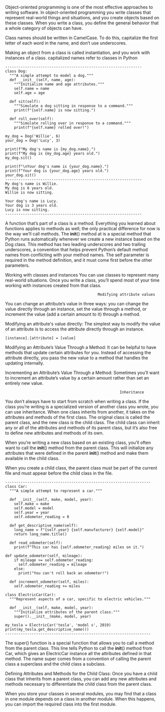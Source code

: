 Object-oriented programming is one of the most effective approaches to writing software.
In object-oriented programming you write classes that represent real-world things and situations, and you create objects 
based on these classes. When you write a class, you define the general behavior that a whole category of objects can have.

Class names should be written in CamelCase. To do this, capitalize the first letter of each word in the name, 
and don’t use underscores.

Making an object from a class is called instantiation, and you work with instances of a class.
capitalized names refer to classes in Python
```
--------------------------------------------------------------
class Dog:
  """A simple attempt to model a dog."""
  def __init__(self, name, age):
    """Initialize name and age attributes."""
    self.name = name
    self.age = age
    
  def sit(self):
    """Simulate a dog sitting in response to a command."""
    print(f"{self.name} is now sitting.")

  def roll_over(self):
    """Simulate rolling over in response to a command."""
    print(f"{self.name} rolled over!")

my_dog = Dog('Willie', 6)
your_dog = Dog('Lucy', 3)

print(f"My dog's name is {my_dog.name}.")
print(f"My dog is {my_dog.age} years old.")
my_dog.sit()

print(f"\nYour dog's name is {your_dog.name}.")
print(f"Your dog is {your_dog.age} years old.")
your_dog.sit()
--------------------------------------------------------------
My dog's name is Willie.
My dog is 6 years old.
Willie is now sitting.

Your dog's name is Lucy.
Your dog is 3 years old.
Lucy is now sitting.
--------------------------------------------------------------
```
A function that’s part of a class is a method. Everything you learned about functions applies to methods as well; 
the only practical difference for now is the way we’ll call methods.
The __init__() method at is a special method that Python runs automatically whenever we create a new instance based
on the Dog class. This method has two leading underscores and two trailing underscores, a convention that helps prevent 
Python’s default method names from conflicting with your method names.
The self parameter is required in the method definition, and it must come first before the other parameters.



Working with classes and instances
You can use classes to represent many real-world situations. Once you write a class, you’ll spend most of your time working 
with instances created from that class.



                                              Modifying attribute values
  You can change an attribute’s value in three ways: 
you can change the value directly through an instance, set the value through a method, or increment the value (add a certain amount to it) through a method.

  Modifying an attribute's value directly:
The simplest way to modify the value of an attribute is to access the attribute directly through an instance.
```
[instance].[attribute] = [value]
```

  Modifying an Attribute’s Value Through a Method:
It can be helpful to have methods that update certain attributes for you. Instead of accessing the attribute directly, 
you pass the new value to a method that handles the updating internally.    
  
  Incrementing an Attribute’s Value Through a Method:
Sometimes you’ll want to increment an attribute’s value by a certain amount rather than set an entirely new value.



                                                        Inheritance
You don’t always have to start from scratch when writing a class. If the class you’re writing is a specialized version of another 
class you wrote, you can use inheritance. When one class inherits from another, it takes on the attributes and methods of the 
first class. The original class is called the parent class, and the new class is the child class. The child class can inherit any
or all of the attributes and methods of its parent class, but it’s also free to define new attributes and methods of its own.

When you’re writing a new class based on an existing class, you’ll often want to call the __init__()
method from the parent class. This will initialize any attributes that were defined in the parent __init__() method and make
them available in the child class.

When you create a child class, the parent class must be part of the current file and must appear before the child class in the file.
```
------------------------------------------------------------------
class Car:
  """A simple attempt to represent a car."""

  def __init__(self, make, model, year):
    self.make = make
    self.model = model
    self.year = year
    self.odometer_reading = 0

  def get_descriptive_name(self):
    long_name = f"{self.year} {self.manufacturer} {self.model}"
    return long_name.title()
  
  def read_odometer(self):
    print(f"This car has {self.odometer_reading} miles on it.")

def update_odometer(self, mileage):
    if mileage >= self.odometer_reading:
      self.odometer_reading = mileage
    else:
      print("You can't roll back an odometer!")

  def increment_odometer(self, miles):
    self.odometer_reading += miles

class ElectricCar(Car):
  """Represent aspects of a car, specific to electric vehicles."""

  def __init__(self, make, model, year):
    """Initialize attributes of the parent class."""
    super().__init__(make, model, year)

my_tesla = ElectricCar('tesla', 'model s', 2019)
print(my_tesla.get_descriptive_name())
------------------------------------------------------------------
```

The super() function is a special function that allows you to call a method from the parent class. This line tells Python to 
call the __init__() method from Car, which gives an ElectricCar instance all the attributes defined in that method. 
The name super comes from a convention of calling the parent class a superclass and the child class a subclass.



Defining Attributes and Methods for the Child Class:
Once you have a child class that inherits from a parent class, you can add any new attributes and methods necessary to 
differentiate the child class from the parent class.

When you store your classes in several modules, you may find that a class in one module depends on a class in another module.
When this happens, you can import the required class into the first module.










